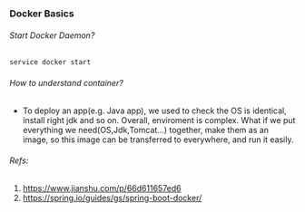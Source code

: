 ### Docker Basics



###### Start Docker Daemon?

```bash
service docker start
```

###### How to understand container?

- To deploy an app(e.g. Java app), we used to check the OS is identical, install right jdk and so on. Overall, enviroment is complex. What if we put everything we need(OS,Jdk,Tomcat...) together, make them as an image, so this image can be transferred to everywhere, and run it easily.

###### Refs:

1. https://www.jianshu.com/p/66d611657ed6
2. https://spring.io/guides/gs/spring-boot-docker/

